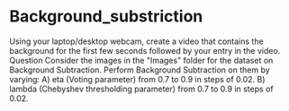 # Background_substriction
Using your laptop/desktop webcam, create a video that contains the background for the first few seconds followed by your entry in the video. Question Consider the images in the "Images" folder for the dataset on Background Subtraction. Perform Background Subtraction on them by varying: A) eta (Voting parameter) from 0.7 to 0.9 in steps of 0.02. B) lambda (Chebyshev thresholding parameter) from 0.7 to 0.9 in steps of 0.02.
